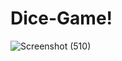 # Dice-Game!
![Screenshot (510)](https://user-images.githubusercontent.com/70009406/125285716-9147af00-e338-11eb-8365-a54152f8e9f5.png)

